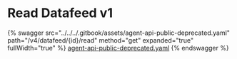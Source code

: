 # Read Datafeed v1

{% swagger src="../../../.gitbook/assets/agent-api-public-deprecated.yaml" path="/v4/datafeed/{id}/read" method="get" expanded="true" fullWidth="true" %}
[agent-api-public-deprecated.yaml](../../../.gitbook/assets/agent-api-public-deprecated.yaml)
{% endswagger %}
